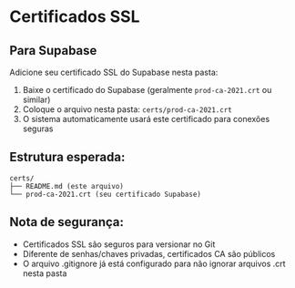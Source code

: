 # Certificados SSL

## Para Supabase

Adicione seu certificado SSL do Supabase nesta pasta:

1. Baixe o certificado do Supabase (geralmente `prod-ca-2021.crt` ou similar)
2. Coloque o arquivo nesta pasta: `certs/prod-ca-2021.crt`
3. O sistema automaticamente usará este certificado para conexões seguras

## Estrutura esperada:
```
certs/
├── README.md (este arquivo)
└── prod-ca-2021.crt (seu certificado Supabase)
```

## Nota de segurança:
- Certificados SSL são seguros para versionar no Git
- Diferente de senhas/chaves privadas, certificados CA são públicos
- O arquivo .gitignore já está configurado para não ignorar arquivos .crt nesta pasta
